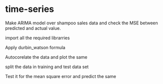 # time-series

Make ARIMA model over shampoo sales data and check the MSE between predicted and actual value.

import all the required librarries

Apply durbin_watson formula

Autocorelate the data and plot  the same

split the data in training and test data set

Test it for the mean square error and predict the same
